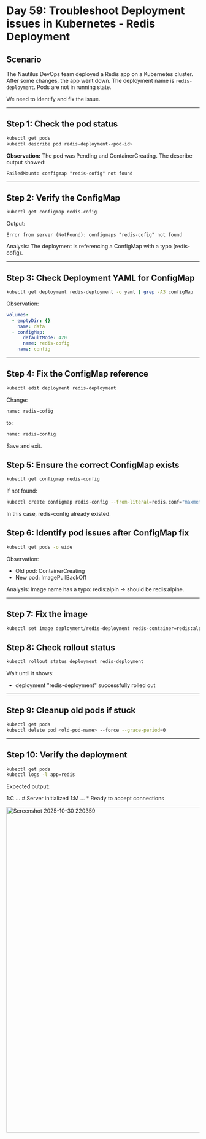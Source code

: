 # Day 59: Troubleshoot Deployment issues in Kubernetes - Redis Deployment

## Scenario
The Nautilus DevOps team deployed a Redis app on a Kubernetes cluster. After some changes, the app went down. The deployment name is `redis-deployment`. Pods are not in running state.

We need to identify and fix the issue.

---

## Step 1: Check the pod status
```bash
kubectl get pods
kubectl describe pod redis-deployment-<pod-id>
```
**Observation:**
The pod was Pending and ContainerCreating. The describe output showed:
```vbnet
FailedMount: configmap "redis-cofig" not found
```
---
## Step 2: Verify the ConfigMap
```bash
kubectl get configmap redis-cofig
```
Output:
```psql
Error from server (NotFound): configmaps "redis-cofig" not found
```
Analysis: The deployment is referencing a ConfigMap with a typo (redis-cofig).

---

## Step 3: Check Deployment YAML for ConfigMap
```bash
kubectl get deployment redis-deployment -o yaml | grep -A3 configMap
```
Observation:
```yaml
volumes:
  - emptyDir: {}
    name: data
  - configMap:
      defaultMode: 420
      name: redis-cofig
    name: config
```
---

## Step 4: Fix the ConfigMap reference
```bash
kubectl edit deployment redis-deployment
```

Change:
```bash
name: redis-cofig
```
to:
```bash
name: redis-config
```

Save and exit.

## Step 5: Ensure the correct ConfigMap exists
```bash
kubectl get configmap redis-config
```

If not found:
```bash
kubectl create configmap redis-config --from-literal=redis.conf="maxmemory 2mb"
```
In this case, redis-config already existed.

## Step 6: Identify pod issues after ConfigMap fix
```bash
kubectl get pods -o wide
```

Observation:
- Old pod: ContainerCreating
- New pod: ImagePullBackOff

Analysis: Image name has a typo: redis:alpin → should be redis:alpine.

---

## Step 7: Fix the image
```bash
kubectl set image deployment/redis-deployment redis-container=redis:alpine
```
## Step 8: Check rollout status
```bash
kubectl rollout status deployment redis-deployment
```

Wait until it shows:

- deployment "redis-deployment" successfully rolled out

---

## Step 9: Cleanup old pods if stuck
```bash
kubectl get pods
kubectl delete pod <old-pod-name> --force --grace-period=0
```

---

## Step 10: Verify the deployment
```bash
kubectl get pods
kubectl logs -l app=redis
```

Expected output:

1:C ... # Server initialized
1:M ... * Ready to accept connections

<img width="1829" height="850" alt="Screenshot 2025-10-30 220359" src="https://github.com/user-attachments/assets/f63141a8-21d0-47a2-99cb-eb8c417dc985" />


